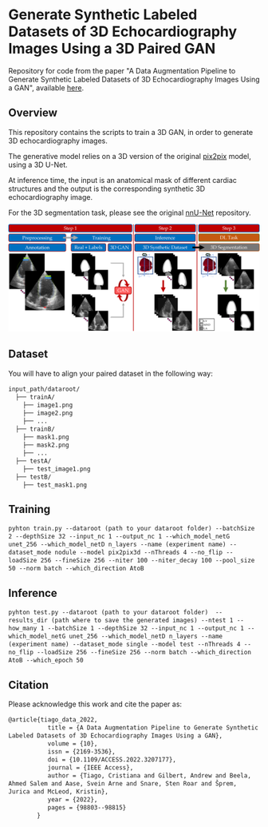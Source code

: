 # Generate Synthetic Labeled Datasets of 3D Echocardiography Images Using a 3D Paired GAN

Repository for code from the paper "A Data Augmentation Pipeline to Generate Synthetic Labeled Datasets of 3D Echocardiography Images Using a GAN", available [here](https://ieeexplore.ieee.org/abstract/document/9893790).


## Overview

This repository contains the scripts to train a 3D GAN, in order to generate 3D echocardiography images. 

The generative model relies on a 3D version of the original [pix2pix](https://github.com/phillipi/pix2pix) model, using a 3D U-Net.

At inference time, the input is an anatomical mask of different cardiac structures and the output is the corresponding synthetic 3D echocardiography image.

For the 3D segmentation task, please see the original [nnU-Net](https://github.com/MIC-DKFZ/nnUNet) repository.

![3D echocardiography generation](figures/diagram_IEEE_access_July22.png)


## Dataset
You will have to align your paired dataset in the following way:

```
input_path/dataroot/
  ├── trainA/
    ├── image1.png
    ├── image2.png
    ├── ...
  ├── trainB/
    ├── mask1.png
    ├── mask2.png
    ├── ...
  ├── testA/
    ├── test_image1.png
  ├── testB/
    ├── test_mask1.png
```


## Training

```
pyhton train.py --dataroot (path to your dataroot folder) --batchSize 2 --depthSize 32 --input_nc 1 --output_nc 1 --which_model_netG unet_256 --which_model_netD n_layers --name (experiment name) --dataset_mode nodule --model pix2pix3d --nThreads 4 --no_flip --loadSize 256 --fineSize 256 --niter 100 --niter_decay 100 --pool_size 50 --norm batch --which_direction AtoB
```


## Inference

```
pyhton test.py --dataroot (path to your dataroot folder)  --results_dir (path where to save the generated images) --ntest 1 --how_many 1 --batchSize 1 --depthSize 32 --input_nc 1 --output_nc 1 --which_model_netG unet_256 --which_model_netD n_layers --name (experiment name) --dataset_mode single --model test --nThreads 4 --no_flip --loadSize 256 --fineSize 256 --norm batch --which_direction AtoB --which_epoch 50
```


## Citation

Please acknowledge this work and cite the paper as:

```
@article{tiago_data_2022,
	       title = {A Data Augmentation Pipeline to Generate Synthetic Labeled Datasets of 3D Echocardiography Images Using a GAN},
	       volume = {10},
	       issn = {2169-3536},
	       doi = {10.1109/ACCESS.2022.3207177},
	       journal = {IEEE Access},
	       author = {Tiago, Cristiana and Gilbert, Andrew and Beela, Ahmed Salem and Aase, Svein Arne and Snare, Sten Roar and Šprem, Jurica and McLeod, Kristin},
	       year = {2022},
	       pages = {98803--98815}
        }
```
